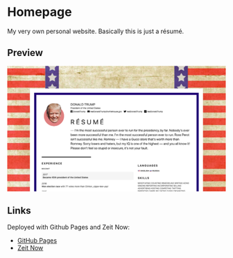 # Homepage
My very own personal website. Basically this is just a résumé.

## Preview
![preview](https://github.com/serhiitaran/homepage/blob/develop/assets/images/og-image.en_US.png)

## Links
Deployed with Github Pages and Zeit Now:
- [GitHub Pages](https://serhiitaran.github.io/homepage/)
- [Zeit Now](https://homepage.serhiitaran.now.sh/)
